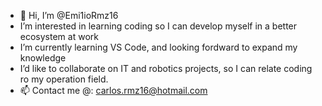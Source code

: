 - 👋 Hi, I’m @Emi1ioRmz16
- I’m interested in learning coding so I can develop myself in a better ecosystem at work
- I’m currently learning VS Code, and looking fordward to expand my knowledge
- I’d like to collaborate on IT and robotics projects, so I can relate coding ro my operation field.
- 📫 Contact me @: carlos.rmz16@hotmail.com 

<!---
Emi1ioRmz16/Emi1ioRmz16 is a ✨ special ✨ repository because its `README.md` (this file) appears on your GitHub profile.
You can click the Preview link to take a look at your changes.
--->
